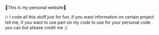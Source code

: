 🔴This is my personal website🔴

🔥 I code all this stuff just for fun, if you want information on certain project tell me, if you want to use part on my code to use for your personal code you can but please credit me ;)
